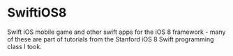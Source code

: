 # SwiftiOS8
Swift iOS mobile game and other swift apps for the iOS 8  framework - many of these are part of tutorials from the Stanford iOS 8 Swift programming class I took.
